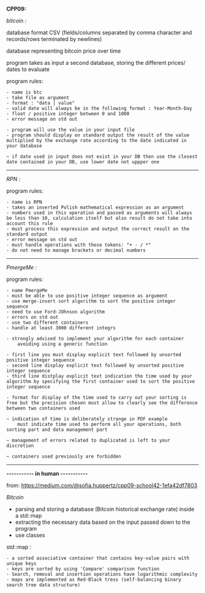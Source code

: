 
**CPP09:**

*bitcoin :*

database format CSV (fields/columns separated by comma character and records/rows terminated by newlines)

database representing bitcoin price over time


program takes as input a second database, storing the different prices/ dates to evaluate

program rules:

	- name is btc
	- take file as argument
	- format : "data | value"
	- valid date will always be in the following format : Year-Month-Day
	- float / positive integer between 0 and 1000
	- error message on std out

	- program will use the value in your input file
	- program should display on standard output the result of the value multiplied by the exchange rate according to the date indicated in your database

	~ if date used in input does not exist in your DB then use the closest date contained in your DB, use lower date not uppper one 


----------------------------------------------------------------


*RPN :*

program rules:

	- name is RPN
	- takes an inverted Polish mathematical expression as an argument
	- numbers used in this operation and passed as arguments will always be less than 10, calculation itself but also result do not take into account this rule
	- must process this expression and output the correct result on the standard output
	- error message on std out
	- must handle operations with these tokens: "+ - / *"
	- do not need to manage brackets or decimal numbers


----------------------------------------------------------------

*PmergeMe :*

program rules:

	- name PmergeMe
	- must be able to use positive integer sequence as argument
	- use merge-insert sort algorithm to sort the positive integer sequence
	- need to use Ford-JOhnson algorithm
	- errors on std out
	- use two different containers
	- handle at least 3000 different integrs

	- strongly advised to implement your algorithm for each container 
		avoiding using a generic function

	- first line you must display explicit text followed by unsorted positive integer sequence
	- second line display explicit text followed by unsorted positive integer sequence
	- third line distplay explicit text indication the time used by your algorithm by specifying the first container used to sort the positive integer sequence

	- format for display of the time used to carry out your sorting is free but the precision chosen must allow to clearly see the difference between two containers used

	~ indication of time is deliberately strange in PDF example
		must indicate time used to perform all your operations, both sorting part and data management part

	~ management of errors related to duplicated is left to your discretion

	~ containers used previously are forbidden



----------------------------------------------------------------
**----------- in human  -----------**

from: https://medium.com/@sofia.huppertz/cpp09-school42-1efa42df7803


*Bitcoin*

- parsing and storing a database (Bitcoin historical exchange rate) inside a std::map
- extracting the necessary data based on the input passed down to the program
- use classes

std::map :

	- a sorted associative container that contains key-value pairs with unique keys
	- keys are sorted by using 'Compare' comparison function
	- Search, removal and insertion operations have logarithmic complexity
	- maps are implemented as Red-Black tress (self-balancing binary search tree data structure)


